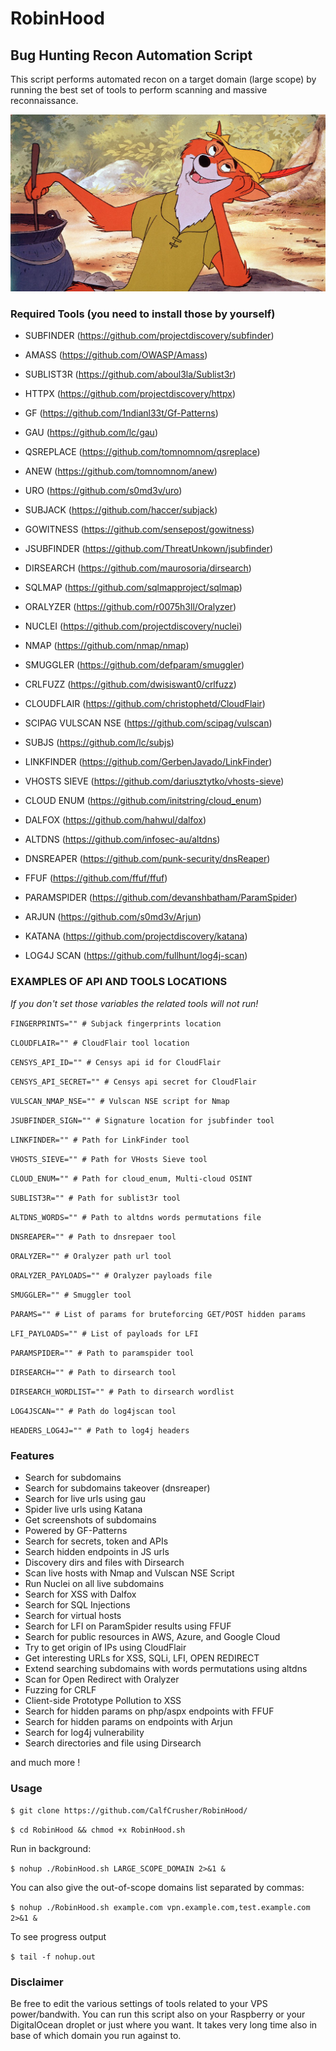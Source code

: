 # RobinHood
## Bug Hunting Recon Automation Script

This script performs automated recon on a target domain (large scope) by running the best set of tools to perform scanning and massive reconnaissance. 

![](https://github.com/CalfCrusher/RobinHood/blob/main/RobinHood.jpg)

### Required Tools (you need to install those by yourself)

- SUBFINDER (https://github.com/projectdiscovery/subfinder)

- AMASS (https://github.com/OWASP/Amass)

- SUBLIST3R (https://github.com/aboul3la/Sublist3r)

- HTTPX (https://github.com/projectdiscovery/httpx)

- GF (https://github.com/1ndianl33t/Gf-Patterns)

- GAU (https://github.com/lc/gau)

- QSREPLACE (https://github.com/tomnomnom/qsreplace)

- ANEW (https://github.com/tomnomnom/anew)

- URO (https://github.com/s0md3v/uro)

- SUBJACK (https://github.com/haccer/subjack)

- GOWITNESS (https://github.com/sensepost/gowitness)

- JSUBFINDER (https://github.com/ThreatUnkown/jsubfinder)

- DIRSEARCH (https://github.com/maurosoria/dirsearch)

- SQLMAP (https://github.com/sqlmapproject/sqlmap)

- ORALYZER (https://github.com/r0075h3ll/Oralyzer)

- NUCLEI (https://github.com/projectdiscovery/nuclei)

- NMAP (https://github.com/nmap/nmap)

- SMUGGLER (https://github.com/defparam/smuggler)

- CRLFUZZ (https://github.com/dwisiswant0/crlfuzz)

- CLOUDFLAIR (https://github.com/christophetd/CloudFlair)

- SCIPAG VULSCAN NSE (https://github.com/scipag/vulscan)

- SUBJS (https://github.com/lc/subjs)

- LINKFINDER (https://github.com/GerbenJavado/LinkFinder)

- VHOSTS SIEVE (https://github.com/dariusztytko/vhosts-sieve)

- CLOUD ENUM (https://github.com/initstring/cloud_enum)

- DALFOX (https://github.com/hahwul/dalfox)

- ALTDNS (https://github.com/infosec-au/altdns)

- DNSREAPER (https://github.com/punk-security/dnsReaper)

- FFUF (https://github.com/ffuf/ffuf)

- PARAMSPIDER (https://github.com/devanshbatham/ParamSpider)

- ARJUN (https://github.com/s0md3v/Arjun)

- KATANA (https://github.com/projectdiscovery/katana)

- LOG4J SCAN (https://github.com/fullhunt/log4j-scan)

### EXAMPLES OF API AND TOOLS LOCATIONS
*If you don't set those variables the related tools will not run!*

`FINGERPRINTS="" # Subjack fingerprints location`

`CLOUDFLAIR="" # CloudFlair tool location`

`CENSYS_API_ID="" # Censys api id for CloudFlair`

`CENSYS_API_SECRET="" # Censys api secret for CloudFlair`

`VULSCAN_NMAP_NSE="" # Vulscan NSE script for Nmap`

`JSUBFINDER_SIGN="" # Signature location for jsubfinder tool`

`LINKFINDER="" # Path for LinkFinder tool`

`VHOSTS_SIEVE="" # Path for VHosts Sieve tool`

`CLOUD_ENUM="" # Path for cloud_enum, Multi-cloud OSINT`

`SUBLIST3R="" # Path for sublist3r tool`

`ALTDNS_WORDS="" # Path to altdns words permutations file`

`DNSREAPER="" # Path to dnsrepaer tool`

`ORALYZER="" # Oralyzer path url tool`

`ORALYZER_PAYLOADS="" # Oralyzer payloads file`

`SMUGGLER="" # Smuggler tool`

`PARAMS="" # List of params for bruteforcing GET/POST hidden params`

`LFI_PAYLOADS="" # List of payloads for LFI `

`PARAMSPIDER="" # Path to paramspider tool `

`DIRSEARCH="" # Path to dirsearch tool`

`DIRSEARCH_WORDLIST="" # Path to dirsearch wordlist `

`LOG4JSCAN="" # Path do log4jscan tool`

`HEADERS_LOG4J="" # Path to log4j headers`

### Features

* Search for subdomains
* Search for subdomains takeover (dnsreaper)
* Search for live urls using gau
* Spider live urls using Katana
* Get screenshots of subdomains
* Powered by GF-Patterns
* Search for secrets, token and APIs
* Search hidden endpoints in JS urls
* Discovery dirs and files with Dirsearch
* Scan live hosts with Nmap and Vulscan NSE Script
* Run Nuclei on all live subdomains
* Search for XSS with Dalfox
* Search for SQL Injections
* Search for virtual hosts
* Search for LFI on ParamSpider results using FFUF
* Search for public resources in AWS, Azure, and Google Cloud
* Try to get origin of IPs using CloudFlair
* Get interesting URLs for XSS, SQLi, LFI, OPEN REDIRECT
* Extend searching subdomains with words permutations using altdns
* Scan for Open Redirect with Oralyzer
* Fuzzing for CRLF
* Client-side Prototype Pollution to XSS
* Search for hidden params on php/aspx endpoints with FFUF
* Search for hidden params on endpoints with Arjun
* Search for log4j vulnerability
* Search directories and file using Dirsearch

and much more !

### Usage

`$ git clone https://github.com/CalfCrusher/RobinHood/`

`$ cd RobinHood && chmod +x RobinHood.sh`

Run in background:

`$ nohup ./RobinHood.sh LARGE_SCOPE_DOMAIN 2>&1 &`

You can also give the out-of-scope domains list separated by commas:

`$ nohup ./RobinHood.sh example.com vpn.example.com,test.example.com 2>&1 &`

To see progress output

`$ tail -f nohup.out`

### Disclaimer

Be free to edit the various settings of tools related to your VPS power/bandwith. You can run this script also on your Raspberry or your DigitalOcean droplet or just where you want.
It takes very long time also in base of which domain you run against to.
